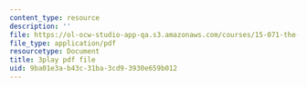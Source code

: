 ```yaml
---
content_type: resource
description: ''
file: https://ol-ocw-studio-app-qa.s3.amazonaws.com/courses/15-071-the-analytics-edge-spring-2017/9ba01e3ab43c31ba3cd93930e659b012_xPneVSOZERk.pdf
file_type: application/pdf
resourcetype: Document
title: 3play pdf file
uid: 9ba01e3a-b43c-31ba-3cd9-3930e659b012
---
```

